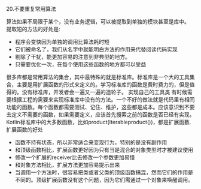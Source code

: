20.不要重复常用算法

算法如果不局限于某个，没有业务逻辑，可以被提取到单独的模块甚至是库中。
提取短的方法的好处是:

- 程序会变快因为单独的调用比算法耗时短
- 它们被命名了，我们从名字中就能明白方法的作用来代替阅读代码实现
- 剔除了干扰，能更加容易的注意到非典型的地方。
- 只需要优化一次，在每个使用这些函数的地方都可以受益

很多库都是常用算法的集合，其中最特殊的就是标准库。标准库是一个大的工具集合，主要是用扩展函数的形式来定义的。学习标准库的函数是费时费力的，但是值得的。没有标准库，开发者会一遍又一遍的造轮子。
实现自己的工具类
有时候需要根据工程的需要来实现标准库中没有的方法。一个不好的做法就是代码里有相同功能的函数。每个函数都需要测试、记住、维护，这些都是成本。应该意识到不要去定义不需要的函数，如果需要定义，应该首先搜索之前的函数是否已经有实现。
Kotlin标准库中的大多数函数，比如product(Iterable<T>product())，都是扩展函数.扩展函数的好处

- 函数不持有状态，所以非常适合来变现行为，特别的是没有副作用
- 和顶级函数相比，扩展函数更好因为只有当是混合的对象类型时才被建议使用
- 修改一个扩展的receiver比去修改一个参数更加易懂
- 和对象方法相比，扩展方法更加容易提示出来
- 当调用一个方法时，很容易把类或者父类的顶级函数搞混，然而它们的作用是不同的。顶级扩展函数没有这个问题，因为它们需通过一个对象来唤醒调用。

